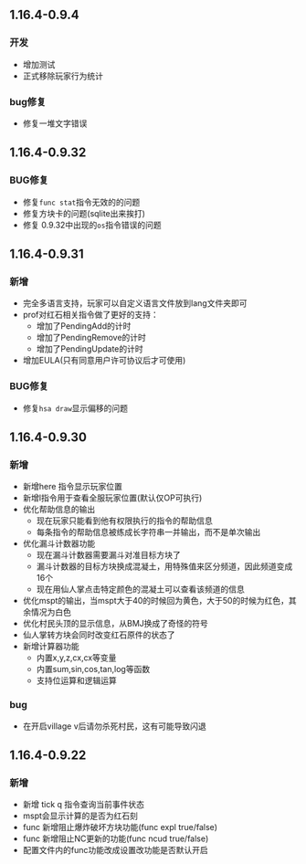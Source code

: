 ## 1.16.4-0.9.4
### 开发
- 增加测试
- 正式移除玩家行为统计
### bug修复
- 修复一堆文字错误

## 1.16.4-0.9.32
### BUG修复
- 修复`func stat`指令无效的的问题
- 修复方块卡的问题(sqlite出来挨打)
- 修复 0.9.32中出现的`os`指令错误的问题

## 1.16.4-0.9.31
### 新增
- 完全多语言支持，玩家可以自定义语言文件放到lang文件夹即可
- prof对红石相关指令做了更好的支持：
  - 增加了PendingAdd的计时
  - 增加了PendingRemove的计时
  - 增加了PendingUpdate的计时
- 增加EULA(只有同意用户许可协议后才可使用)
### BUG修复
- 修复`hsa draw`显示偏移的问题

## 1.16.4-0.9.30
### 新增
- 新增here 指令显示玩家位置
- 新增l指令用于查看全服玩家位置(默认仅OP可执行)
- 优化帮助信息的输出
  - 现在玩家只能看到他有权限执行的指令的帮助信息
  - 每条指令的帮助信息被练成长字符串一并输出，而不是单次输出
- 优化漏斗计数器功能
  - 现在漏斗计数器需要漏斗对准目标方块了
  - 漏斗计数器的目标方块换成混凝土，用特殊值来区分频道，因此频道变成16个
  - 现在用仙人掌点击特定颜色的混凝土可以查看该频道的信息
- 优化mspt的输出，当mspt大于40的时候回为黄色，大于50的时候为红色，其余情况为白色
- 优化村民头顶的显示信息，从BMJ换成了奇怪的符号
- 仙人掌转方块会同时改变红石原件的状态了
- 新增计算器功能
  - 内置x,y,z,cx,cx等变量
  - 内置sum,sin,cos,tan,log等函数
  - 支持位运算和逻辑运算
  
### bug
 - 在开启village v后请勿杀死村民，这有可能导致闪退


## 1.16.4-0.9.22

### 新增

- 新增 tick q 指令查询当前事件状态
- mspt会显示计算的是否为红石刻
- func 新增阻止爆炸破坏方块功能(func expl true/false)
- func 新增阻止NC更新的功能(func ncud true/false)
- 配置文件内的func功能改成设置改功能是否默认开启